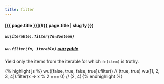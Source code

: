 ```yaml
---
title: filter
---
```

#### [{{ page.title }}](#{{ page.title | slugify }})

##### `wu(iterable).filter(fn=Boolean)`

##### `wu.filter(fn, iterable)` *[curryable](#curryable)*

Yield only the items from the iterable for which `fn(item)` is truthy.

{% highlight js %}
wu([false, true, false, true]).filter()
// (true, true)
wu([1, 2, 3, 4]).filter(x => x % 2 === 0)
// (2, 4)
{% endhighlight %}
